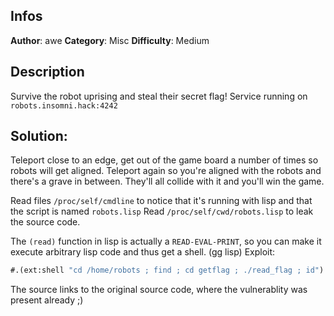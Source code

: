 ## Infos

**Author**: awe
**Category**: Misc
**Difficulty**: Medium

## Description

Survive the robot uprising and steal their secret flag!
Service running on `robots.insomni.hack:4242`

## Solution:

Teleport close to an edge, get out of the game board a number of times so robots will get aligned.
Teleport again so you're aligned with the robots and there's a grave in between. They'll all collide with it and you'll win the game.

Read files `/proc/self/cmdline` to notice that it's running with lisp and that the script is named `robots.lisp`
Read `/proc/self/cwd/robots.lisp` to leak the source code.

The `(read)` function in lisp is actually a `READ-EVAL-PRINT`, so you can make it execute arbitrary lisp code and thus get a shell. (gg lisp)
Exploit:
```lisp
#.(ext:shell "cd /home/robots ; find ; cd getflag ; ./read_flag ; id")
```

The source links to the original source code, where the vulnerablity was present already ;)
